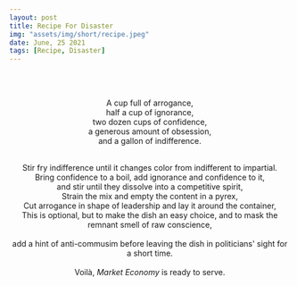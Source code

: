 ```yaml
---
layout: post
title: Recipe For Disaster
img: "assets/img/short/recipe.jpeg"
date: June, 25 2021
tags: [Recipe, Disaster]
---
```

  
<br><br>
<div align="center">

A cup full of arrogance,<br>
half a cup of ignorance,<br>
two dozen cups of confidence,<br>
a generous amount of obsession, <br>
and a gallon of indifference.<br><br>
  
Stir fry indifference until it changes color from indifferent to impartial.<br>
Bring confidence to a boil, add ignorance and confidence to it,<br>
and stir until they dissolve into a competitive spirit,<br>
Strain the mix and empty the content in a pyrex,<br>
Cut arrogance in shape of leadership and lay it around the container,<br>
This is optional, but to make the dish an easy choice, and to mask the remnant smell of raw conscience,<br>  
add a hint of anti-commusim before leaving the dish in politicians' sight for a short time.<br>
<br>
  Voilà, <em>Market Economy</em> is ready to serve.<br>
  







</div>
<br><br>
<br><br>
<br><br>
<br><br>
<br><br>
<br><br>
